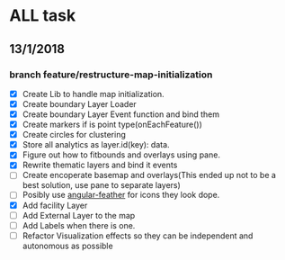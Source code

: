# ALL task

## 13/1/2018

### branch feature/restructure-map-initialization

* [x] Create Lib to handle map initialization.
* [x] Create boundary Layer Loader
* [x] Create boundary Layer Event function and bind them
* [x] Create markers if is point type(onEachFeature())
* [x] Create circles for clustering
* [x] Store all analytics as layer.id(key): data.
* [x] Figure out how to fitbounds and overlays using pane.
* [x] Rewrite thematic layers and bind it events
* [ ] Create encoperate basemap and overlays(This ended up not to be a best solution, use pane to separate layers)
* [ ] Posibly use [angular-feather](https://github.com/michaelbazos/angular-feather) for icons they look dope.
* [x] Add facility Layer
* [ ] Add External Layer to the map
* [ ] Add Labels when there is one.
* [ ] Refactor Visualization effects so they can be independent and autonomous as possible
